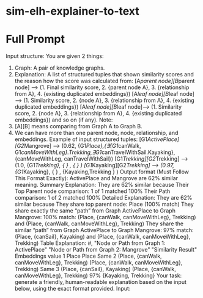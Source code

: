 # sim-elh-explainer-to-text
# Full Prompt

Input structure:
You are given 2 things:
1. Graph: A pair of knowledge graphs.
2. Explanation: A list of structured tuples that shown similarity scores and the reason how the score was calculated from:
[A*parent node][B*parent node] —> (1. Final similarity score, 2. {parent node A}, 3. {relationship from A}, 4. {existing duplicated embeddings})
[A*leaf node][B*leaf node] —> (1. Similarity score, 2. {node A}, 3. {relationship from A}, 4. {existing duplicated embeddings})
[A*leaf node][B*leaf node]—> (1. Similarity score, 2. {node A}, 3. {relationship from A}, 4. {existing duplicated embeddings}) and so on (if any).
Note:
1. [A][B] means comparing from  Graph A to Graph B. 
2. We can have more than one parent node, node, relationship, and embeddings.
Example of input structured tuples:
[G1*ActivePlace][G2*Mangrove] —> (0.62, {G1*Place},{∃{G1*canWalk, G1*canMoveWithLeg}.Trekking,∃G1*canTravelWithSail.Kayaking}, {canMoveWithLeg, canTravelWithSail})
[G1*Trekking][G2*Trekking] —> (1.0, {G1*Trekking}, { } , { } )
[G1*Kayaking][G2*Trekking] —> (0.97, {G1*Kayaking}, { } , {Kayaking,Trekking } ) 
Output format (Must Follow This Format Exactly):
ActivePlace and Mangrove are 62% similar meaning. 
Summary Explanation: They are 62% similar because
Their Top Parent node comparison: 1 of 1 matched 100%
Their Path comparison: 1 of 2 matched 100%
Detailed Explanation: They are 62% similar because
They share top parent node: Place (100% match)
They share exactly the same “path” from Graph ActivePlace to Graph Mangrove:
100% match: (Place, {canWalk, canMoveWithLeg}, Trekking) and (Place, {canWalk, canMoveWithLeg}, Trekking)
They share the similar “path” from Graph  ActivePlace to Graph Mangrove:
97% match: (Place, {canSail}, Kayaking) and (Place, {canWalk, canMoveWithLeg}, Trekking) 
Table Explanation:
#, "Node or Path from
Graph 1: ActivePlace" "Node or Path from
Graph 2: Mangrove" "Similarity
Result" Embeddings value
1 Place Place Same
2 (Place, {canWalk, canMoveWithLeg}, Trekking) (Place, {canWalk, canMoveWithLeg}, Trekking) Same
3 (Place, {canSail}, Kayaking) (Place, {canWalk, canMoveWithLeg}, Trekking) 97% {Kayaking, Trekking}
Your task: generate a friendly, human-readable explanation based on the input below, using the exact format provided.
Input:
